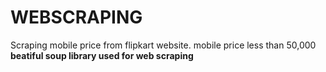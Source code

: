 # WEBSCRAPING
Scraping mobile price from flipkart website.
mobile price less than 50,000
<B>
beatiful soup library used for web scraping
